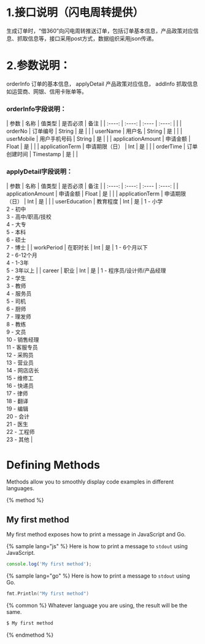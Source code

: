 # 1.接口说明（闪电周转提供）
生成订单时，“借360”向闪电周转推送订单，包括订单基本信息，产品政策对应信息、抓取信息等，接口采用post方式，数据组织采用json传递。
# 2.参数说明：
orderInfo 订单的基本信息， applyDetail 产品政策对应信息， addInfo 抓取信息如运营商、网银、信用卡账单等。
### orderInfo字段说明：
| 参数 | 名称 | 值类型 | 是否必须 | 备注 |
| :----: | :----: | :---- | :----: |  |
| orderNo | 订单编号 | String | 是 |  |
| userName | 用户名 | String | 是 |  |
| userMobile | 用户手机号码 | String | 是 |  |
| applicationAmount | 申请金额 | Float | 是 |  |
| applicationTerm | 申请期限（日） | Int | 是 |  |
| orderTime | 订单创建时间 | Timestamp | 是 |  |

### applyDetail字段说明：
| 参数 | 名称 | 值类型 | 是否必须 | 备注 |
| :----: | :----: | :---- | :----: |
| applicationAmount | 申请金额	 | Float | 是 |  |
| applicationTerm | 申请期限（日） | Int | 是 |  |
| userEducation | 教育程度 | Int | 是 | 1 - 小学<br>2 - 初中<br>3 - 高中/职高/技校<br>4 - 大专<br>5 - 本科<br>6 - 硕士<br>7 - 博士 |
| workPeriod | 在职时长 | Int | 是 | 1 - 6个月以下<br>2 - 6-12个月<br>4 - 1-3年<br>5 - 3年以上 |
| career | 职业 | Int | 是 | 1 - 程序员/设计师/产品经理<br>2 - 学生<br>3 - 教师<br>4 - 服务员<br>5 - 司机<br>6 - 厨师<br>7 - 理发师<br>8 - 教练<br>9 - 文员<br>10 - 销售经理<br>11 - 客服专员<br>12 - 采购员<br>13 - 营业员<br>14 - 网店店长<br>15 - 维修工<br>16 - 快递员<br>17 - 律师<br>18 - 翻译<br>19 - 编辑<br>20 - 会计<br>21 - 医生<br>22 - 工程师<br>23 - 其他 |











# Defining Methods

Methods allow you to smoothly display code examples in different languages.

{% method %}
## My first method

My first method exposes how to print a message in JavaScript and Go.

{% sample lang="js" %}
Here is how to print a message to `stdout` using JavaScript.

```js
console.log('My first method');
```

{% sample lang="go" %}
Here is how to print a message to `stdout` using Go.

```go
fmt.Println("My first method")
```

{% common %}
Whatever language you are using, the result will be the same.

```bash
$ My first method
```
{% endmethod %}
